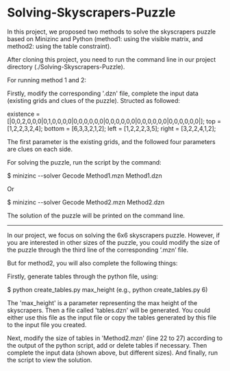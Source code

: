 # Solving-Skyscrapers-Puzzle

In this project, we proposed two methods to solve the skyscrapers puzzle based on Minizinc and Python (method1: using the visible matrix, and method2: using the table constraint). 

After cloning this project, you need to run the command line in our project directory (./Solving-Skyscrapers-Puzzle).

For running method 1 and 2:

Firstly, modify the corresponding '.dzn' file, complete the input data (existing grids and clues of the puzzle). Structed as followed:

existence = [|0,0,2,0,0,0|0,1,0,0,0,0|0,0,0,0,0,0|0,0,0,0,0,0|0,0,0,0,0,0|0,0,0,0,0,0|];
top = [1,2,2,3,2,4];
bottom = [6,3,3,2,1,2];
left = [1,2,2,2,3,5];
right = [3,2,2,4,1,2]; 

The first parameter is the existing grids, and the followed four parameters are clues on each side. 

For solving the puzzle, run the script by the command:

$ minizinc --solver Gecode Method1.mzn Method1.dzn

Or

$ minizinc --solver Gecode Method2.mzn Method2.dzn

The solution of the puzzle will be printed on the command line.

_________________________________________________________________________________________________________________________________________________________

In our project, we focus on solving the 6x6 skyscrapers puzzle. However, if you are interested in other sizes of the puzzle, you could modify the size of the puzzle through the third line of the corresponding ‘.mzn’ file.

But for method2, you will also complete the following things:

Firstly, generate tables through the python file, using: 

$ python create_tables.py max_height (e.g., python create_tables.py 6)

The 'max_height' is a parameter representing the max height of the skyscrapers. Then a file called 'tables.dzn' will be generated. You could either use this file as the input file or copy the tables generated by this file to the input file you created.

Next, modify the size of tables in 'Method2.mzn' (line 22 to 27) according to the output of the python script, add or delete tables if necessary. Then complete the input data (shown above, but different sizes). And finally, run the script to view the solution.
